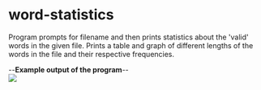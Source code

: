 # word-statistics
Program prompts for filename and then prints statistics about the 'valid' words in the given file. 
Prints a table and graph of different lengths of the words in the file and their respective frequencies.

--**Example output of the program**--  
![](http://gdurl.com/hmAw)
